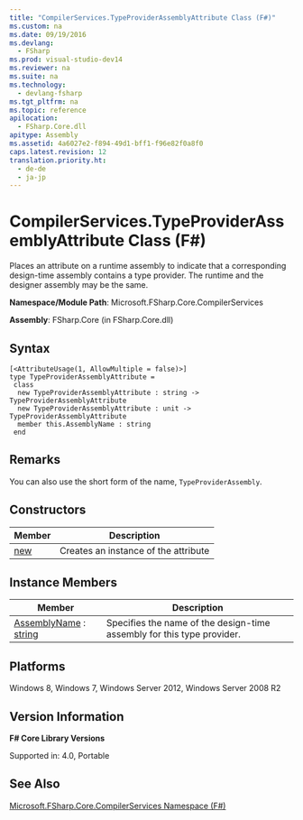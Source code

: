 ```yaml
---
title: "CompilerServices.TypeProviderAssemblyAttribute Class (F#)"
ms.custom: na
ms.date: 09/19/2016
ms.devlang: 
  - FSharp
ms.prod: visual-studio-dev14
ms.reviewer: na
ms.suite: na
ms.technology: 
  - devlang-fsharp
ms.tgt_pltfrm: na
ms.topic: reference
apilocation: 
  - FSharp.Core.dll
apitype: Assembly
ms.assetid: 4a6027e2-f894-49d1-bff1-f96e82f0a8f0
caps.latest.revision: 12
translation.priority.ht: 
  - de-de
  - ja-jp
---
```

# CompilerServices.TypeProviderAssemblyAttribute Class (F#)
Places an attribute on a runtime assembly to indicate that a corresponding design-time assembly contains a type provider. The runtime and the designer assembly may be the same.  
  
 **Namespace/Module Path**: Microsoft.FSharp.Core.CompilerServices  
  
 **Assembly**: FSharp.Core (in FSharp.Core.dll)  
  
## Syntax  
  
```  
[<AttributeUsage(1, AllowMultiple = false)>]  
type TypeProviderAssemblyAttribute =  
 class  
  new TypeProviderAssemblyAttribute : string -> TypeProviderAssemblyAttribute  
  new TypeProviderAssemblyAttribute : unit -> TypeProviderAssemblyAttribute  
  member this.AssemblyName : string  
 end  
```  
  
## Remarks  
 You can also use the short form of the name, `TypeProviderAssembly`.  
  
## Constructors  
  
|Member|Description|  
|------------|-----------------|  
|[new](../vs140/CompilerServices.TypeProviderAssemblyAttribute-Constructor--F#-.md)|Creates an instance of the attribute|  
  
## Instance Members  
  
|Member|Description|  
|------------|-----------------|  
|[AssemblyName](../vs140/TypeProviderAssemblyAttribute.AssemblyName-Property--F#-.md) : [string](../vs140/Core.string-Type-Abbreviation--F#-.md)|Specifies the name of the design-time assembly for this type provider.|  
  
## Platforms  
 Windows 8, Windows 7, Windows Server 2012, Windows Server 2008 R2  
  
## Version Information  
 **F# Core Library Versions**  
  
 Supported in: 4.0, Portable  
  
## See Also  
 [Microsoft.FSharp.Core.CompilerServices Namespace (F#)](../vs140/Microsoft.FSharp.Core.CompilerServices-Namespace--F#-.md)